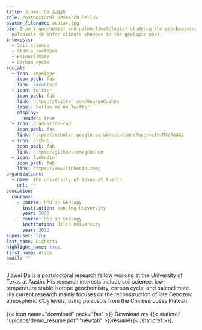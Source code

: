 ```yaml
---
title: Jiawei Da 达佳伟
role: Postdoctoral Research Fellow
avatar_filename: avatar.jpg
bio: I am a geochemist and paleoclimatologist studying the geochemistry of
  paleosols to infer climate changes in the geologic past.
interests:
  - Soil science
  - Stable isotopes
  - Paleoclimate
  - Carbon cycle
social:
  - icon: envelope
    icon_pack: fas
    link: /#contact
  - icon: twitter
    icon_pack: fab
    link: https://twitter.com/GeorgeCushen
    label: Follow me on Twitter
    display:
      header: true
  - icon: graduation-cap
    icon_pack: fas
    link: https://scholar.google.co.uk/citations?user=sIwtMXoAAAAJ
  - icon: github
    icon_pack: fab
    link: https://github.com/gcushen
  - icon: linkedin
    icon_pack: fab
    link: https://www.linkedin.com/
organizations:
  - name: The University of Texas at Austin
    url: ""
education:
  courses:
    - course: PhD in Geology
      institution: Nanjing University
      year: 2020
    - course: BSc in Geology
      institution: Jilin University
      year: 2012
superuser: true
last_name: Bighetti
highlight_name: true
first_name: Alice
email: ""
---
```

Jiawei Da is a postdoctoral research fellow working at the University of Texas at Austin. His research interests include soil science, low-temperature stable isotope geochemistry, carbon cycle, and paleoclimate. His current research mainly focuses on the reconstruction of late Cenozoic atmospheric $CO_{2}$ levels, using paleosols from the Chinese Loess Plateau. 

{{< icon name="download" pack="fas" >}} Download my {{< staticref "uploads/demo_resume.pdf" "newtab" >}}resumé{{< /staticref >}}.